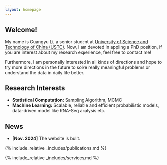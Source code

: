 ```yaml
---
layout: homepage
---
```


## Welcome!

My name is Guangyu Li, a senior student at [University of Science and Technology of China (USTC)](https://en.ustc.edu.cn/). Now, I am devoted in appling a PhD position, if you are interest about my research experience, feel free to contact me!

Furthermore, I am personally interested in all kinds of directions and hope to try more directions in the future to solve really meaningful problems or understand the data in daily life better.

## Research Interests

- **Statistical Computation:** Sampling Algorithm, MCMC
- **Machine Learning:** Scalable, reliable and efficient probabilistic models, data-driven model like RNA-Seq analysis etc.


## News

- **[Nov. 2024]** The website is bulit.

{% include_relative _includes/publications.md %}

{% include_relative _includes/services.md %}
